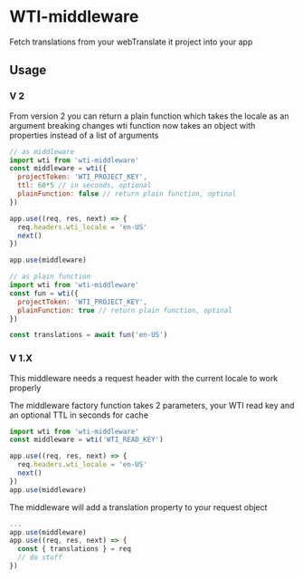 # WTI-middleware

Fetch translations from your webTranslate it project into your app

## Usage

### V 2
From version 2 you can return a plain function which takes the locale as an argument
  breaking changes
  wti function now takes an object with properties instead of a list of arguments

```javascript
// as middleware
import wti from 'wti-middleware'
const middleware = wti({
  projectToken: 'WTI_PROJECT_KEY',
  ttl: 60*5 // in seconds, optional
  plainFunction: false // return plain function, optinal
})

app.use((req, res, next) => {
  req.headers.wti_locale = 'en-US'
  next()
})

app.use(middleware)

// as plain function
import wti from 'wti-middleware'
const fun = wti({
  projectToken: 'WTI_PROJECT_KEY',
  plainFunction: true // return plain function, optinal
})

const translations = await fun('en-US')
```

### V 1.X
This middleware needs a request header with the current locale to work properly

The middleware factory function takes 2 parameters, your WTI read key and an optional TTL in seconds for cache

```javascript
import wti from 'wti-middleware'
const middleware = wti('WTI_READ_KEY')

app.use((req, res, next) => {
  req.headers.wti_locale = 'en-US'
  next()
})
app.use(middleware)
```

The middleware will add a translation property to your request object
```javascript
...
app.use(middleware)
app.use((req, res, next) => {
  const { translations } = req
  // do stuff
})
```